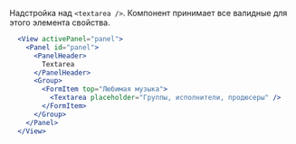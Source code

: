 Надстройка над `<textarea />`. Компонент принимает все валидные для этого элемента свойства.

```jsx
  <View activePanel="panel">
    <Panel id="panel">
      <PanelHeader>
        Textarea
      </PanelHeader>
      <Group>
        <FormItem top="Любимая музыка">
          <Textarea placeholder="Группы, исполнители, продюсеры" />
        </FormItem>
      </Group>
    </Panel>
  </View>
```
